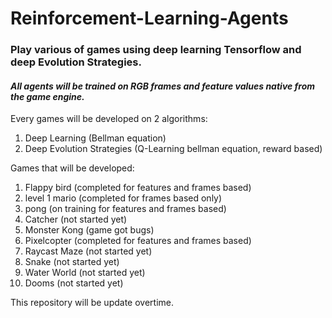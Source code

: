 # Reinforcement-Learning-Agents
### Play various of games using deep learning Tensorflow and deep Evolution Strategies. 

#### *All agents will be trained on RGB frames and feature values native from the game engine.*

Every games will be developed on 2 algorithms:
1. Deep Learning (Bellman equation)
2. Deep Evolution Strategies (Q-Learning bellman equation, reward based)

Games that will be developed:
1. Flappy bird (completed for features and frames based)
2. level 1 mario (completed for frames based only)
3. pong (on training for features and frames based)
4. Catcher (not started yet)
5. Monster Kong (game got bugs)
6. Pixelcopter (completed for features and frames based)
7. Raycast Maze (not started yet)
8. Snake (not started yet)
9. Water World (not started yet)
10. Dooms (not started yet)

This repository will be update overtime.
